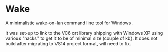 # Wake
A minimalistic wake-on-lan command line tool for Windows.

It was set-up to link to the VC6 crt library shipping with Windows XP using various "hacks" to get it to be of minimal size (couple of kb). It does not build after migrating to VS14 project format, will need to fix.

